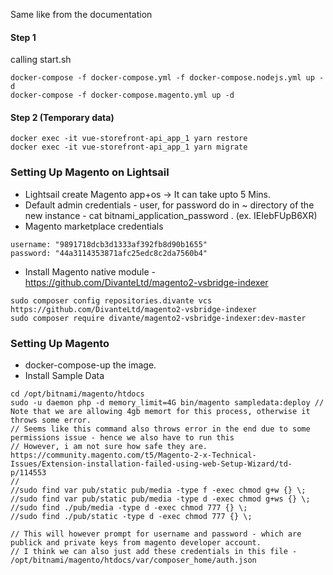 Same like from the documentation

#### Step 1
calling start.sh 
```
docker-compose -f docker-compose.yml -f docker-compose.nodejs.yml up -d
docker-compose -f docker-compose.magento.yml up -d
```

#### Step 2 (Temporary data)
```
docker exec -it vue-storefront-api_app_1 yarn restore
docker exec -it vue-storefront-api_app_1 yarn migrate
```

### Setting Up Magento on Lightsail 
- Lightsail create Magento app+os -> It can take upto 5 Mins. 
- Default admin credentials - user, for password do in ~ directory of the new instance - cat  bitnami_application_password . (ex. IEIebFUpB6XR) 
- Magento marketplace credentials 
```
username: "9891718dcb3d1333af392fb8d90b1655"
password: "44a3114353871afc25edc8c2da7560b4"
```
- Install Magento native module - https://github.com/DivanteLtd/magento2-vsbridge-indexer
```
sudo composer config repositories.divante vcs https://github.com/DivanteLtd/magento2-vsbridge-indexer
sudo composer require divante/magento2-vsbridge-indexer:dev-master
```



### Setting Up Magento
- docker-compose-up the image. 
- Install Sample Data
```
cd /opt/bitnami/magento/htdocs
sudo -u daemon php -d memory_limit=4G bin/magento sampledata:deploy // Note that we are allowing 4gb memort for this process, otherwise it throws some error. 
// Seems like this command also throws error in the end due to some permissions issue - hence we also have to run this
// However, i am not sure how safe they are. https://community.magento.com/t5/Magento-2-x-Technical-Issues/Extension-installation-failed-using-web-Setup-Wizard/td-p/114553
//
//sudo find var pub/static pub/media -type f -exec chmod g+w {} \; 
//sudo find var pub/static pub/media -type d -exec chmod g+ws {} \;
//sudo find ./pub/media -type d -exec chmod 777 {} \;
//sudo find ./pub/static -type d -exec chmod 777 {} \;

// This will however prompt for username and password - which are publick and private keys from magento developer account. 
// I think we can also just add these credentials in this file - /opt/bitnami/magento/htdocs/var/composer_home/auth.json
```
